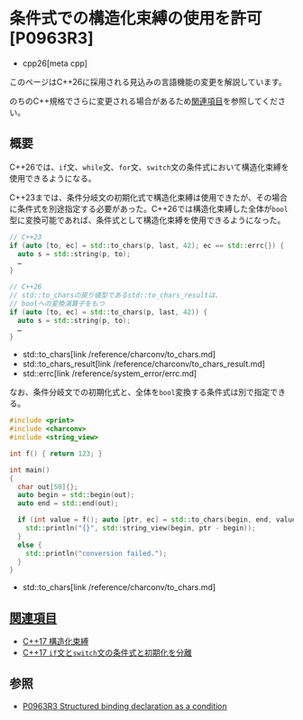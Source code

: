 # 条件式での構造化束縛の使用を許可 [P0963R3]
* cpp26[meta cpp]

<!-- start lang caution -->

このページはC++26に採用される見込みの言語機能の変更を解説しています。

のちのC++規格でさらに変更される場合があるため[関連項目](#relative-page)を参照してください。

<!-- last lang caution -->

## 概要
C++26では、`if`文、`while`文、`for`文、`switch`文の条件式において構造化束縛を使用できるようになる。

C++23までは、条件分岐文の初期化式で構造化束縛は使用できたが、その場合に条件式を別途指定する必要があった。C++26では構造化束縛した全体が`bool`型に変換可能であれば、条件式として構造化束縛を使用できるようになった。

```cpp
// C++23
if (auto [to, ec] = std::to_chars(p, last, 42); ec == std::errc{}) {
  auto s = std::string(p, to);
  …
}

// C++26
// std::to_charsの戻り値型であるstd::to_chars_resultは、
// boolへの変換演算子をもつ
if (auto [to, ec] = std::to_chars(p, last, 42)) {
  auto s = std::string(p, to);
  …
}
```
* std::to_chars[link /reference/charconv/to_chars.md]
* std::to_chars_result[link /reference/charconv/to_chars_result.md]
* std::errc[link /reference/system_error/errc.md]

なお、条件分岐文での初期化式と、全体を`bool`変換する条件式は別で指定できる。

```cpp
#include <print>
#include <charconv>
#include <string_view>

int f() { return 123; }

int main()
{
  char out[50]{};
  auto begin = std::begin(out);
  auto end = std::end(out);

  if (int value = f(); auto [ptr, ec] = std::to_chars(begin, end, value)) {
    std::println("{}", std::string_view(begin, ptr - begin));
  }
  else {
    std::println("conversion failed.");
  }
}
```
* std::to_chars[link /reference/charconv/to_chars.md]

## <a id="relative-page" href="#relative-page">関連項目</a>
- [C++17 構造化束縛](/lang/cpp17/structured_bindings.md)
- [C++17 `if`文と`switch`文の条件式と初期化を分離](/lang/cpp17/selection_statements_with_initializer.md)


## 参照
- [P0963R3 Structured binding declaration as a condition](https://open-std.org/jtc1/sc22/wg21/docs/papers/2024/p0963r3.html)
